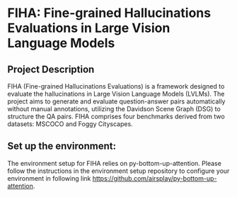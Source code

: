 # FIHA: Fine-grained Hallucinations Evaluations in Large Vision Language Models

## Project Description

FIHA (Fine-grained Hallucinations Evaluations) is a framework designed to evaluate the hallucinations in Large Vision Language Models (LVLMs). The project aims to generate and evaluate question-answer pairs automatically without manual annotations, utilizing the Davidson Scene Graph (DSG) to structure the QA pairs. FIHA comprises four benchmarks derived from two datasets: MSCOCO and Foggy Cityscapes.

## Set up the environment:

The environment setup for FIHA relies on py-bottom-up-attention. Please follow the instructions in the environment setup repository to configure your environment in following link https://github.com/airsplay/py-bottom-up-attention.
